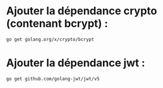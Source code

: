 # Ajouter la dépendance crypto (contenant bcrypt) :
`
go get golang.org/x/crypto/bcrypt
` 

# Ajouter la dépendance jwt :
`
go get github.com/golang-jwt/jwt/v5
`